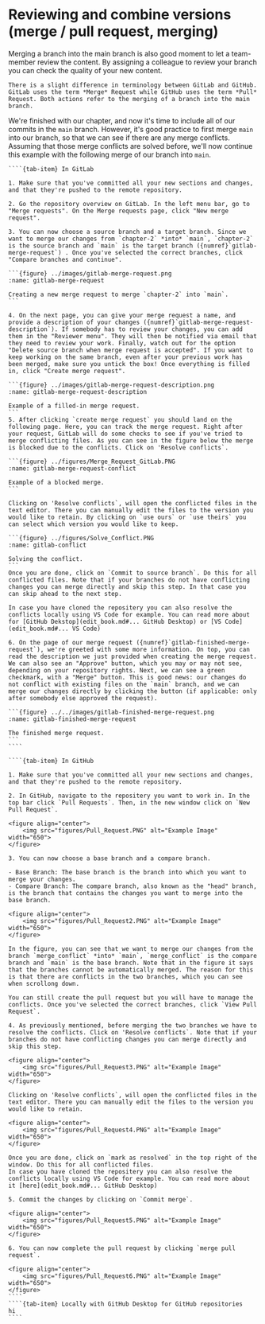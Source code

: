 # Reviewing and combine versions (merge / pull request, merging)

Merging a branch into the main branch is also good moment to let a team-member review the content. By assigning a colleague to review your branch you can check the quality of your new content. 

```{note}
There is a slight difference in terminology between GitLab and GitHub. GitLab uses the term *Merge* Request while GitHub uses the term *Pull* Request. Both actions refer to the merging of a branch into the main branch.
```

We're finished with our chapter, and now it's time to include all of our commits in the `main` branch. However, it's good practice to first merge `main` into our branch, so that we can see if there are any merge conflicts. Assuming that those merge conflicts are solved before, we'll now continue this example with the following merge of our branch into `main`.

`````{tab-set}
````{tab-item} In GitLab

1. Make sure that you've committed all your new sections and changes, and that they're pushed to the remote repository.

2. Go the repository overview on GitLab. In the left menu bar, go to "Merge requests". On the Merge requests page, click "New merge request". 

3. You can now choose a source branch and a target branch. Since we want to merge our changes from `chapter-2` *into* `main`, `chapter-2` is the source branch and `main` is the target branch ({numref}`gitlab-merge-request`) . Once you've selected the correct branches, click "Compare branches and continue".

```{figure} ../images/gitlab-merge-request.png
:name: gitlab-merge-request

Creating a new merge request to merge `chapter-2` into `main`.
```

4. On the next page, you can give your merge request a name, and provide a description of your changes ({numref}`gitlab-merge-request-description`). If somebody has to review your changes, you can add them in the "Reviewer menu". They will then be notified via email that they need to review your work. Finally, watch out for the option "Delete source branch when merge request is accepted". If you want to keep working on the same branch, even after your previous work has been merged, make sure you untick the box! Once everything is filled in, click "Create merge request".

```{figure} ../images/gitlab-merge-request-description.png
:name: gitlab-merge-request-description

Example of a filled-in merge request.
```
5. After clicking `create merge request` you should land on the following page. Here, you can track the merge request. Right after your request, GitLab will do some checks to see if you've tried to merge conflicting files. As you can see in the figure below the merge is blocked due to the conflicts. Click on 'Resolve conflicts`. 

```{figure} ../figures/Merge_Request_GitLab.PNG
:name: gitlab-merge-request-conflict

Example of a blocked merge.
```

Clicking on 'Resolve conflicts`, will open the conflicted files in the text editor. There you can manually edit the files to the version you would like to retain. By clicking on `use ours` or `use theirs` you can select which version you would like to keep.

```{figure} ../figures/Solve_Conflict.PNG
:name: gitlab-conflict

Solving the conflict.
```
Once you are done, click on `Commit to source branch`. Do this for all conflicted files. Note that if your branches do not have conflicting changes you can merge directly and skip this step. In that case you can skip ahead to the next step.

In case you have cloned the repositery you can also resolve the conflicts locally using VS Code for example. You can read more about for [GitHub Dekstop](edit_book.md#... GitHub Desktop) or [VS Code](edit_book.md#... VS Code)

6. On the page of our merge request ({numref}`gitlab-finished-merge-request`), we're greeted with some more information. On top, you can read the description we just provided when creating the merge request. We can also see an "Approve" button, which you may or may not see, depending on your repository rights. Next, we can see a green checkmark, with a "Merge" button. This is good news: our changes do not conflict with existing files on the `main` branch, and we can merge our changes directly by clicking the button (if applicable: only after somebody else approved the request). 

```{figure} ../../images/gitlab-finished-merge-request.png
:name: gitlab-finished-merge-request

The finished merge request.
```
````

````{tab-item} In GitHub

1. Make sure that you've committed all your new sections and changes, and that they're pushed to the remote repository.

2. In GitHub, navigate to the repositery you want to work in. In the top bar click `Pull Requests`. Then, in the new window click on `New Pull Request`. 

<figure align="center">
    <img src="figures/Pull_Request.PNG" alt="Example Image" width="650">
</figure>

3. You can now choose a base branch and a compare branch. 

- Base Branch: The base branch is the branch into which you want to merge your changes.
- Compare Branch: The compare branch, also known as the "head" branch, is the branch that contains the changes you want to merge into the base branch.

<figure align="center">
    <img src="figures/Pull_Request2.PNG" alt="Example Image" width="650">
</figure>

In the figure, you can see that we want to merge our changes from the branch `merge_conflict` *into* `main`, `merge_conflict` is the compare branch and `main` is the base branch. Note that in the figure it says that the branches cannot be automatically merged. The reason for this is that there are conflicts in the two branches, which you can see when scrollong down. 

You can still create the pull request but you will have to manage the conflicts. Once you've selected the correct branches, click `View Pull Request`.

4. As previously mentioned, before merging the two branches we have to resolve the conflicts. Click on 'Resolve conflicts`. Note that if your branches do not have conflicting changes you can merge directly and skip this step.

<figure align="center">
    <img src="figures/Pull_Request3.PNG" alt="Example Image" width="650">
</figure>

Clicking on 'Resolve conflicts`, will open the conflicted files in the text editor. There you can manually edit the files to the version you would like to retain. 

<figure align="center">
    <img src="figures/Pull_Request4.PNG" alt="Example Image" width="650">
</figure>

Once you are done, click on `mark as resolved` in the top right of the window. Do this for all conflicted files. 
In case you have cloned the repositery you can also resolve the conflicts locally using VS Code for example. You can read more about it [here](edit_book.md#... GitHub Desktop)

5. Commit the changes by clicking on `Commit merge`. 

<figure align="center">
    <img src="figures/Pull_Request5.PNG" alt="Example Image" width="650">
</figure>

6. You can now complete the pull request by clicking `merge pull request`.

<figure align="center">
    <img src="figures/Pull_Request6.PNG" alt="Example Image" width="650">
</figure>
````
````{tab-item} Locally with GitHub Desktop for GitHub repositories
hi
````
`````
